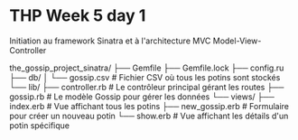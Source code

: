 # THP Week 5 day 1

Initiation au framework Sinatra et à l'architecture MVC Model-View-Controller


the_gossip_project_sinatra/
├── Gemfile
├── Gemfile.lock
├── config.ru
├── db/
│   └── gossip.csv  # Fichier CSV où tous les potins sont stockés
└── lib/
    ├── controller.rb  # Le contrôleur principal gérant les routes
    ├── gossip.rb  # Le modèle Gossip pour gérer les données
    └── views/
        ├── index.erb  # Vue affichant tous les potins
        ├── new_gossip.erb  # Formulaire pour créer un nouveau potin
        └── show.erb  # Vue affichant les détails d'un potin spécifique
